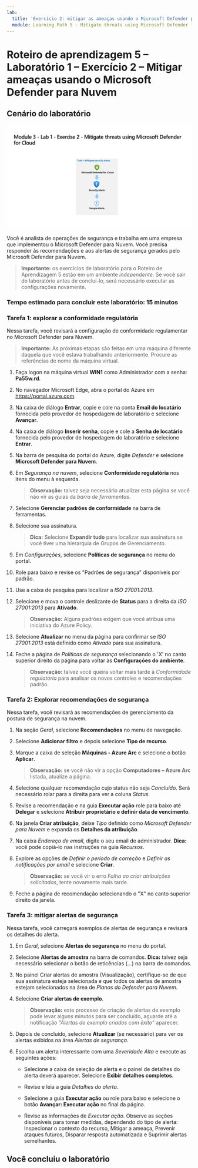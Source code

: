 ```yaml
---
lab:
  title: 'Exercício 2: mitigar as ameaças usando o Microsoft Defender para Nuvem'
  module: Learning Path 5 - Mitigate threats using Microsoft Defender for Cloud
---
```


# Roteiro de aprendizagem 5 – Laboratório 1 – Exercício 2 – Mitigar ameaças usando o Microsoft Defender para Nuvem

## Cenário do laboratório

![Visão geral do laboratório.](../Media/SC-200-Lab_Diagrams_Mod3_L1_Ex2.png)

Você é analista de operações de segurança e trabalha em uma empresa que implementou o Microsoft Defender para Nuvem. Você precisa responder às recomendações e aos alertas de segurança gerados pelo Microsoft Defender para Nuvem.

>**Importante:** os exercícios de laboratório para o Roteiro de Aprendizagem 5 estão em um ambiente *independente*. Se você sair do laboratório antes de concluí-lo, será necessário executar as configurações novamente.

### Tempo estimado para concluir este laboratório: 15 minutos

### Tarefa 1: explorar a conformidade regulatória

Nessa tarefa, você revisará a configuração de conformidade regulamentar no Microsoft Defender para Nuvem. 

>**Importante:** As próximas etapas são feitas em uma máquina diferente daquela que você estava trabalhando anteriormente. Procure as referências de nome da máquina virtual.

1. Faça logon na máquina virtual **WIN1** como Administrador com a senha: **Pa55w.rd**.  

1. No navegador Microsoft Edge, abra o portal do Azure em <https://portal.azure.com>.

1. Na caixa de diálogo **Entrar**, copie e cole na conta **Email do locatário** fornecida pelo provedor de hospedagem de laboratório e selecione **Avançar**.

1. Na caixa de diálogo **Inserir senha**, copie e cole a **Senha de locatário** fornecida pelo provedor de hospedagem do laboratório e selecione **Entrar**.

1. Na barra de pesquisa do portal do Azure, digite *Defender* e selecione **Microsoft Defender para Nuvem**.

1. Em *Segurança na nuvem*, selecione **Conformidade regulatória** nos itens do menu à esquerda.

    >**Observação:** talvez seja necessário atualizar esta página se você não vir as guias da *barra de ferramentas*.

1. Selecione **Gerenciar padrões de conformidade** na barra de ferramentas.

1. Selecione sua assinatura.

    >**Dica:** Selecione **Expandir tudo** para localizar sua assinatura se você tiver uma hierarquia de Grupos de Gerenciamento.

1. Em *Configurações*, selecione **Políticas de segurança** no menu do portal.

1. Role para baixo e revise os "Padrões de segurança" disponíveis por padrão.

1. Use a caixa de pesquisa para localizar a *ISO 27001:2013*.

1. Selecione e mova o controle deslizante de **Status** para a direita da *ISO 27001:2013* para **Ativado**.

    >**Observação:** Alguns padrões exigem que você atribua uma iniciativa do Azure Policy.

1. Selecione **Atualizar** no menu da página para confirmar se *ISO 27001:2013* está definido como *Ativado* para sua assinatura.

1. Feche a página de *Políticas de segurança* selecionando o 'X' no canto superior direito da página para voltar às **Configurações do ambiente**.

    >**Observação:** talvez você queira voltar mais tarde à *Conformidade regulatória* para analisar os novos controles e recomendações padrão.

### Tarefa 2: Explorar recomendações de segurança

Nessa tarefa, você revisará as recomendações de gerenciamento da postura de segurança na nuvem.

1. Na seção *Geral*, selecione **Recomendações** no menu de navegação.

1. Selecione **Adicionar filtro** e depois selecione **Tipo de recurso**.

1. Marque a caixa de seleção **Máquinas - Azure Arc** e selecione o botão **Aplicar**.

    >**Observação:** se você não vir a opção **Computadores – Azure Arc** listada, atualize a página.

1. Selecione qualquer recomendação cujo status não seja *Concluído*. Será necessário rolar para a direita para ver a coluna *Status*.

1. Revise a recomendação e na guia **Executar ação** role para baixo até **Delegar** e selecione **Atribuir proprietário e definir data de vencimento**.

1. Na janela **Criar atribuição**, deixe *Tipo* definido como *Microsoft Defender para Nuvem* e expanda os **Detalhes da atribuição**.

1. Na caixa *Endereço de email*, digite o seu email de administrador. **Dica:** você pode copiá-lo nas instruções na guia *Recursos*.

1. Explore as opções de *Definir o período de correção* e *Definir as notificações por email* e selecione **Criar**.

    >**Observação:** se você vir o erro *Falha ao criar atribuições solicitadas*, tente novamente mais tarde.

1. Feche a página de recomendação selecionando o "X" no canto superior direito da janela.


### Tarefa 3: mitigar alertas de segurança

Nessa tarefa, você carregará exemplos de alertas de segurança e revisará os detalhes do alerta.


1. Em *Geral*, selecione **Alertas de segurança** no menu do portal.

1. Selecione **Alertas de amostra** na barra de comandos. **Dica:** talvez seja necessário selecionar o botão de reticências (...) na barra de comandos.

1. No painel Criar alertas de amostra (Visualização), certifique-se de que sua assinatura esteja selecionada e que todos os alertas de amostra estejam selecionados na área de *Planos do Defender para Nuvem*.

1. Selecione **Criar alertas de exemplo**.  

    >**Observação:** este processo de criação de alertas de exemplo pode levar alguns minutos para ser concluído, aguarde até a notificação *"Alertas de exemplo criados com êxito"* aparecer.

1. Depois de concluído, selecione **Atualizar** (se necessário) para ver os alertas exibidos na área *Alertas de segurança*.

1. Escolha um alerta interessante com uma *Severidade* *Alta* e execute as seguintes ações:

    - Selecione a caixa de seleção de alerta e o painel de detalhes do alerta deverá aparecer. Selecione **Exibir detalhes completos**.

    - Revise e leia a guia *Detalhes do alerta*.

    - Selecione a guia **Executar ação** ou role para baixo e selecione o botão **Avançar: Executar ação** no final da página.

    - Revise as informações de *Executar ação*. Observe as seções disponíveis para tomar medidas, dependendo do tipo de alerta: Inspecionar o contexto do recurso, Mitigar a ameaça, Prevenir ataques futuros, Disparar resposta automatizada e Suprimir alertas semelhantes.

## Você concluiu o laboratório
